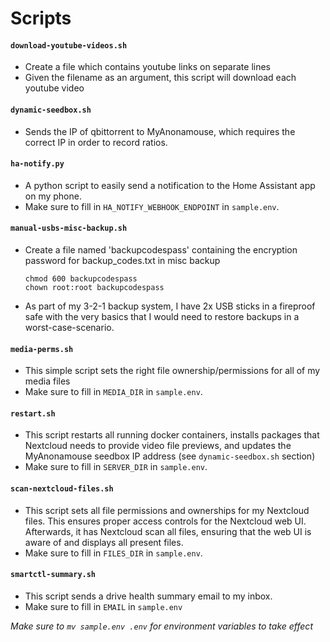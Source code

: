 # Scripts

#### `download-youtube-videos.sh`
- Create a file which contains youtube links on separate lines
- Given the filename as an argument, this script will download each youtube video

#### `dynamic-seedbox.sh`
- Sends the IP of qbittorrent to MyAnonamouse, which requires the correct IP in order to record ratios.

#### `ha-notify.py`
- A python script to easily send a notification to the Home Assistant app on my phone.
- Make sure to fill in `HA_NOTIFY_WEBHOOK_ENDPOINT` in `sample.env`.

#### `manual-usbs-misc-backup.sh`
- Create a file named 'backupcodespass' containing the encryption password for backup_codes.txt in misc backup
   ```
   chmod 600 backupcodespass
   chown root:root backupcodespass
   ```
- As part of my 3-2-1 backup system, I have 2x USB sticks in a fireproof safe with the very basics that I would need to restore backups in a worst-case-scenario.

#### `media-perms.sh`
- This simple script sets the right file ownership/permissions for all of my media files
- Make sure to fill in `MEDIA_DIR` in `sample.env`.

#### `restart.sh`
- This script restarts all running docker containers, installs packages that Nextcloud needs to provide video file previews, and updates the MyAnonamouse seedbox IP address (see `dynamic-seedbox.sh` section)
- Make sure to fill in `SERVER_DIR` in `sample.env`.

#### `scan-nextcloud-files.sh`
- This script sets all file permissions and ownerships for my Nextcloud files. This ensures proper access controls for the Nextcloud web UI. Afterwards, it has Nextcloud scan all files, ensuring that the web UI is aware of and displays all present files.
- Make sure to fill in `FILES_DIR` in `sample.env`.

#### `smartctl-summary.sh`
- This script sends a drive health summary email to my inbox.
- Make sure to fill in `EMAIL` in `sample.env`


*Make sure to `mv sample.env .env` for environment variables to take effect*

